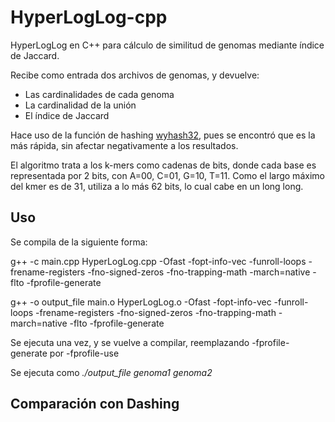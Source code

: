 # HyperLogLog-cpp
HyperLogLog en C++ para cálculo de similitud de genomas mediante índice de Jaccard. 

Recibe como entrada dos archivos de genomas, y devuelve:
- Las cardinalidades de cada genoma
- La cardinalidad de la unión
- El índice de Jaccard

Hace uso de la función de hashing [wyhash32](https://github.com/wangyi-fudan/wyhash), pues se encontró que es la más rápida, sin afectar negativamente a los resultados.

El algoritmo trata a los k-mers como cadenas de bits, donde cada base es representada por 2 bits, con A=00, C=01, G=10, T=11. Como el largo máximo del kmer es de 31, utiliza a lo más 62 bits, lo cual cabe en un long long.


## Uso
Se compila de la siguiente forma:

g++ -c main.cpp HyperLogLog.cpp -Ofast -fopt-info-vec -funroll-loops -frename-registers -fno-signed-zeros -fno-trapping-math -march=native -flto -fprofile-generate

g++ -o output_file main.o HyperLogLog.o -Ofast -fopt-info-vec -funroll-loops -frename-registers -fno-signed-zeros -fno-trapping-math -march=native -flto -fprofile-generate

Se ejecuta una vez, y se vuelve a compilar, reemplazando -fprofile-generate por -fprofile-use

Se ejecuta como *./output_file genoma1 genoma2*

## Comparación con Dashing
